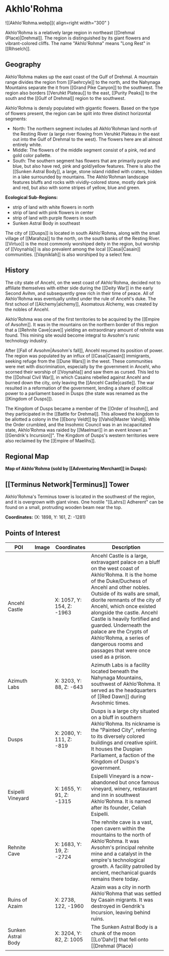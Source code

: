 # Akhlo'Rohma

![[Akhlo'Rohma.webp]]{ align=right width="300" }

Akhlo'Rohma is a relatively large region in northeast [[Drehmal (Place)|Drehmal]]. The region is distinguished by its giant flowers and vibrant-colored cliffs. The name "Akhlo'Rohma" means "Long Rest" in [[Rihselch]].

## Geography

Akhlo'Rohma makes up the east coast of the Gulf of Drehmal. A mountain range divides the region from [[Faehrcyle]] to the north, and the Nahynaga Mountains separate the it from [[Grand Pike Canyon]] to the southwest. The region also borders [[Veruhkt Plateau]] to the east, [[Purity Peaks]] to the south and the [[Gulf of Drehmal]] region to the southwest.

Akhlo'Rohma is densly populated with gigantic flowers. Based on the type of flowers present, the region can be split into three distinct horizontal segments:
- North: The northern segment includes all Akhlo'Rohman land north of the Resting River (a large river flowing from Veruhkt Plateau in the east out into the Gulf of Drehmal to the west). The flowers here are all almost entirely white.
- Middle: The flowers of the middle segment consist of a pink, red and gold color pallette.
- South: The southern segment has flowers that are primarily purple and blue, but also have red, pink and gold/yellow features.
There is also the [[Sunken Astral Body]], a large, stone island riddled with craters, hidden in a lake surrounded by mountains. The Akhlo'Rohman landscape features bluffs and rocks with vividly-colored stone,  mostly dark pink and red, but also with some stripes of yellow, blue and green.

**Ecological Sub-Regions:**
- strip of land with white flowers in north
- strip of land with pink flowers in center
- strip of land with purple flowers in south
- Sunken Astral Body in southeast

The city of [[Dusps]] is located in south Akhlo'Rohma, along with the small village of [[Marahza]] to the north, on the south banks of the Resting River. [[Virtuo]] is the most commonly worshiped deity in the region, but worship of [[Voynahla]] is also prevalent among the local [[Casai|Casain]] communities. [[Vayniklah]] is also worshiped by a select few.

## History

The city state of Ancehl, on the west coast of Akhlo'Rohma, decided not to affiliate themselves with either side during the [[Deity War]] in the early Second Avihm, and subsequently grew rich in their time of peace. All of Akhlo'Rohma was eventually united under the rule of Ancehl's duke. The first school of [[Alchemy|alchemy]], Asomatous Alchemy, was created by the nobles of Ancehl.

Akhlo'Rohma was one of the first territories to be acquired by the [[Empire of Avsohm]]. It was in the mountains on the northern border of this region that a [[Rehnite Cave|cave]] yielding  an extraordinary amount of rehnite was found. This mining site would become integral to Avsohm's runic technology industry.

After [[Fall of Avsohm|Avsohm's fall]], Ancehl resumed its position of power. The region was populated by an influx of [[Casai|Casain]] immigrants, seeking refuge from the [[Dune Wars]] in the west. These communities were met with discrimination, especially by the government in Ancehl, who scorned their worship of [[Voynahla]] and saw them as cursed. This led to the [[Dohval Civil War]], in which Casains rebelled against Ancehl and burned down the city, only leaving the [[Ancehl Castle|castle]]. The war resulted in a reformation of the government, lending a share of political power to a parliament based in Dusps (the state was renamed as the [[Kingdom of Dusps]]).

The Kingdom of Dusps became a member of the [[Order of Insohm]], and they participated in the [[Battle for Drehmal]]. This allowed the kingdom to be allotted a colony in the [[Ebony Veldt]] by [[Vahid|Master Vahid]]. While the Order crumbled, and the Insohmic Council was in an incapacitated state, Akhlo'Rohma was raided by [[Maelmari]] in an event known as "[[Gendrik's Incursion]]". The Kingdom of Dusps's western territories were also reclaimed by the [[Empire of Maelihs]].

## Regional Map

**Map of Akhlo'Rohma (sold by [[Adventuring Merchant]] in Dusps):**

## [[Terminus Network|Terminus]] Tower

Akhlo'Rohma's Terminus tower is located in the southwest of the region, and it is overgrown with giant vines. One hostile "[[Lahrs]] Adherent" can be found on a small, protruding wooden beam near the top.

**Coordinates:** (X: 1898, Y: 161, Z: -1281)

## Points of Interest

| POI | Image | Coordinates | Description |
|-|-|-|-|
| Ancehl Castle |  | X: 1057, Y: 154, Z: -1963 | Ancehl Castle is a large, extravagant palace on a bluff on the west coast of Akhlo'Rohma. It is the home of the Duke/Duchess of Ancehl and other nobles. Outside of its walls are small, diorite remnants of the city of Ancehl, which once existed alongside the castle. Ancehl Castle is heavily fortified and guarded. Underneath the palace are the Crypts of Akhlo'Rohma, a series of dangerous rooms and passages that were once used as a prison. |
| Azimuth Labs |  | X: 3203, Y: 88, Z: -643 | Azimuth Labs is a facility located beneath the Nahynaga Mountains, southwest of Akhlo'Rohma. It served as the headquarters of [[Red Dawn]] during Avsohmic times. |
| Dusps |  | X: 2080, Y: 111, Z: -819 | Dusps is a large city situated on a bluff in southern Akhlo'Rohma. Its nickname is the "Painted City", referring to its diversely colored buildings and creative spirit. It houses the Duspian Parliament, a faction of the Kingdom of Dusps's government. |
| Esipelli Vineyard |  | X: 1655, Y: 91, Z: -1315 | Esipelli Vineyard is a now-abandoned but once famous vineyard, winery, restaurant and inn in southwest Akhlo'Rohma. It is named after its founder, Celiah Esipelli. |
| Rehnite Cave |  | X: 1683, Y: 19, Z: -2724 | The rehnite cave is a vast, open cavern within the mountains to the north of Akhlo'Rohma. It was Avsohm's principal rehnite mine and a catalyst in the empire's technological growth. A facility patrolled by ancient, mechanical guards remains there today. |
| Ruins of Azaim |  | X: 2738, 122, -1960 | Azaim was a city in north Akhlo'Rohma that was settled by Casain migrants. It was destroyed in Gendrik's Incursion, leaving behind ruins. |
| Sunken Astral Body |  | X: 3204, Y: 82, Z: 1005 | The Sunken Astral Body is a chunk of the moon [[Lo'Dahr]] that fell onto [[Drehmal (Place)|Drehmal]], forming a massive crater on impact. The mini-biome's ground consists of stone riddled with craters, and the effect of gravity there is reduced. The area is also inhabited by the static, giant jellyfish-like creatures native to Lo'Dahr (glass structures). |

